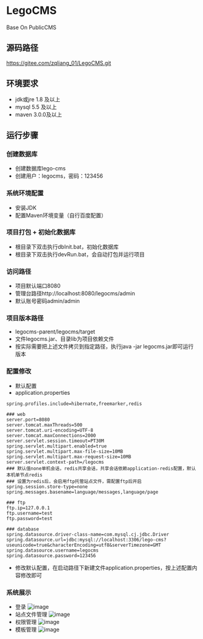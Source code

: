 # LegoCMS
Base On PublicCMS

## 源码路径
https://gitee.com/zqliang_01/LegoCMS.git

## 环境要求
* jdk或jre 1.8 及以上
* mysql 5.5 及以上
* maven 3.0.0及以上

## 运行步骤
### 创建数据库
* 创建数据库lego-cms
* 创建用户：legocms，密码：123456
### 系统环境配置
* 安装JDK
* 配置Maven环境变量（自行百度配置）
### 项目打包 + 初始化数据库
* 根目录下双击执行dbInit.bat，初始化数据库
* 根目录下双击执行devRun.bat，会自动打包并运行项目
### 访问路径
* 项目默认端口8080
* 管理台路径http://localhost:8080/legocms/admin
* 默认账号密码admin/admin
### 项目版本路径
* legocms-parent/legocms/target
* 文件legocms.jar、目录lib为项目依赖文件
* 按实际需要把上述文件拷贝到指定路径，执行java -jar legocms.jar即可运行版本
### 配置修改
* 默认配置
* application.properties
```psp
spring.profiles.include=hibernate,freemarker,redis

### web
server.port=8080
server.tomcat.maxThreads=500
server.tomcat.uri-encoding=UTF-8
server.tomcat.maxConnections=2000
server.servlet.session.timeout=PT30M
spring.servlet.multipart.enabled=true
spring.servlet.multipart.max-file-size=10MB
spring.servlet.multipart.max-request-size=10MB
server.servlet.context-path=/legocms
### 默认值none单机会话，redis共享会话，共享会话依赖application-redis配置，默认本机单节点redis
### 设置为redis后，会启用ftp托管站点文件，需配置ftp后开启
spring.session.store-type=none
spring.messages.basename=language/messages,language/page

### ftp
ftp.ip=127.0.0.1
ftp.username=test
ftp.password=test

### database
spring.datasource.driver-class-name=com.mysql.cj.jdbc.Driver
spring.datasource.url=jdbc:mysql://localhost:3306/lego-cms?useunicode=true&characterEncoding=utf8&serverTimezone=GMT
spring.datasource.username=legocms
spring.datasource.password=123456
```
* 修改默认配置，在启动路径下新建文件application.properties，按上述配置内容修改即可

### 系统展示
* 登录
![image](https://github.com/zqliang-01/zqliang/blob/master/login.png)
* 站点文件管理
![image](https://github.com/zqliang-01/zqliang/blob/master/file.png)
* 权限管理
![image](https://github.com/zqliang-01/zqliang/blob/master/permission.png)
* 模板管理
![image](https://github.com/zqliang-01/zqliang/blob/master/template.png)

